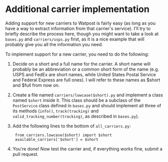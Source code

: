 Additional carrier implementation
=================================

Adding support for new carriers to Watpost is fairly easy (as long as you have a way to extract information from that carrier's service). I'll try to briefly describe the process here, though you might want to take a look at `bases.py` and `carriers/usps.py` first, as it is a nice example that will probably give you all the information you need.

To implement support for a new carrier, you need to do the following:

1. Decide on a short and a full name for the carrier. A short name will probably be an abbreviation or a common short form of the name (e.g. USPS and FedEx are short names, while United States Postal Service and Federal Express are full ones). I will refer to these names as $short and $full from now on.
2. Create a file named `carriers/lowcase($short).py` and implement a class named `$short` inside it. This class should be a subclass of the `PostService` class defined in `bases.py` and should implement all three of its methods (`info()`, `track(tracking)` and `valid_tracking_number(tracking)`, as described in `bases.py`).
3. Add the following lines to the bottom of `all_carriers.py`:

		from carriers.lowcase($short) import $short
		available_carriers['$short'] = $short
4. You're done! Now test the carrier and, if everything works fine, submit a pull request.
